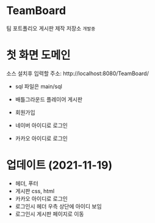 # TeamBoard

팀 포트폴리오 게시판 제작 저장소 `개발중`

# 첫 화면 도메인

소스 설치후 입력할 주소:
http://localhost:8080/TeamBoard/

- sql 파일은 main/sql

- 배틀그라운드 플레이어 게시판
- 회원가입
- 네이버 아이디로 로그인
- 카카오 아이디로 로그인

# 업데이트 (2021-11-19)

- 헤더, 푸터
- 게시판 css, html
- 카카오 아이디로 로그인
- 로그인시 헤더 우측 상단에 아이디 보임
- 로그인시 게시판 페이지로 이동
